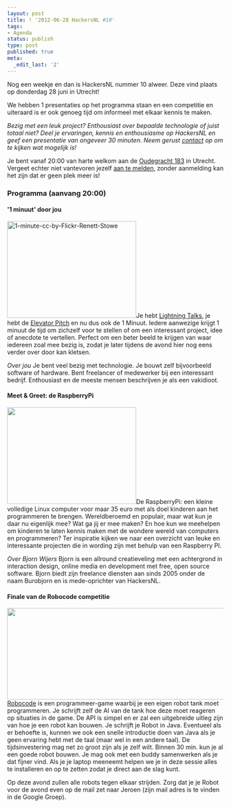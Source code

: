 ```yaml
---
layout: post
title: ! '2012-06-28 HackersNL #10'
tags:
- Agenda
status: publish
type: post
published: true
meta:
  _edit_last: '2'
---
```

Nog een weekje en dan is HackersNL nummer 10 alweer. Deze vind plaats op donderdag 28 juni in Utrecht!

We hebben 1 presentaties op het programma staan en een competitie en uiteraard is er ook genoeg tijd om informeel met elkaar kennis te maken.

<em>Bezig met een leuk project? Enthousiast over bepaalde technologie of juist totaal niet? Deel je ervaringen, kennis en enthousiasme op HackersNL en geef een presentatie van ongeveer 30 minuten. Neem gerust <a title="Contact" href="http://hackersnl.nl/contact/">contact</a> op om te kijken wat mogelijk is!</em>

Je bent vanaf 20:00 van harte welkom aan de <a href="http://g.co/maps/zzqs3">Oudegracht 183</a> in Utrecht. Vergeet echter niet vantevoren jezelf <a title="Reserveren" href="{{ root_url }}/aanmelden.html">aan te melden</a>, zonder aanmelding kan het zijn dat er geen plek meer is!
<h3>Programma (aanvang 20:00)</h3>
<h4>'1 minuut' door jou</h4>
<img class="alignleft" title="1-minute-cc-by-Flickr-Renett-Stowe" src="{{ root_url }}/images/1-minute-cc-by-Flickr-Renett-Stowe-300x225.jpg" alt="1-minute-cc-by-Flickr-Renett-Stowe" width="300" height="225" />Je hebt <a href="https://secure.wikimedia.org/wikipedia/en/wiki/Lightning_Talk">Lightning Talks</a>, je hebt de <a href="https://secure.wikimedia.org/wikipedia/en/wiki/Elevator_pitch">Elevator Pitch</a> en nu dus ook de 1 Minuut. Iedere aanwezige krijgt 1 minuut de tijd om zichzelf voor te stellen of om een interessant project, idee of anecdote te vertellen. Perfect om een beter beeld te krijgen van waar iedereen zoal mee bezig is, zodat je later tijdens de avond hier nog eens verder over door kan kletsen.

<em>Over jou</em>
Je bent veel bezig met technologie. Je bouwt zelf bijvoorbeeld software of hardware. Bent freelancer of medewerker bij een interessant bedrijf. Enthousiast en de meeste mensen beschrijven je als een vakidioot.
<h4>Meet &amp; Greet: de RaspberryPi</h4>
<a href="{{ root_url }}/images/raspberrypi-in-tuperware.jpg"><img class="alignleft size-full wp-image-256" title="raspberrypi-in-tuperware" src="http://hackersnl.nl/wp-content/uploads/2012/06/raspberrypi-in-tuperware.jpg" alt="" width="300" height="225" /></a>De RaspberryPi: een kleine volledige Linux computer voor maar 35 euro met als doel kinderen aan het programmeren te brengen. Wereldberoemd en populair, maar wat kun je daar nu eigenlijk mee? Wat ga jij er mee maken? En hoe kun we meehelpen om kinderen te laten kennis maken met de wondere wereld van computers en programmeren? Ter inspiratie kijken we
naar een overzicht van leuke en interessante projecten die in wording zijn met behulp van een Raspberry PI.

<em>Over Bjorn Wijers</em>
Bjorn is een allround creatieveling met een achtergrond in interaction design, online media en development met free, open source software. Bjorn biedt zijn freelance diensten aan sinds 2005 onder de naam Burobjorn en is mede-oprichter van HackersNL.
<h4>Finale van de Robocode competitie</h4>
<img title="Robocode" src="http://robocode.sourceforge.net/gfx/robocode_logo_tanks.png" alt="" width="570" height="213" /><a title="Robocode" href="http://robocode.sourceforge.net/">Robocode</a> is een programmeer-game waarbij je een eigen robot tank moet programmeren. Je schrijft zelf de AI van de tank hoe deze moet reageren op situaties in de game. De API is simpel en er zal een uitgebreide uitleg zijn van hoe je een robot kan bouwen. Je schrijft je Robot in Java. Eventueel als er behoefte is, kunnen we ook een snelle introductie doen van Java als je geen ervaring hebt met de taal (maar wel in een andere taal). De tijdsinvestering mag net zo groot zijn als je zelf wilt. Binnen 30 min. kun je al een goede robot bouwen. Je mag ook met een buddy samenwerken als je dat fijner vind. Als je je laptop meeneemt helpen we je in deze sessie alles te installeren en op te zetten zodat je direct aan de slag kunt.

Op deze avond zullen alle robots tegen elkaar strijden. Zorg dat je je Robot voor de avond even op de mail zet naar Jeroen (zijn mail adres is te vinden in de Google Groep).
